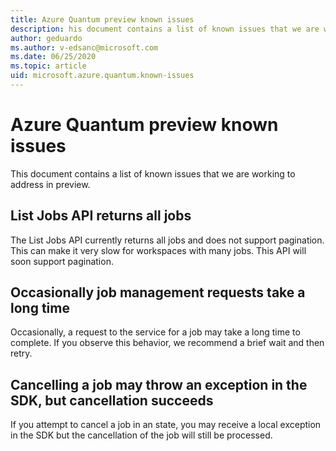 ```yaml
---
title: Azure Quantum preview known issues
description: his document contains a list of known issues that we are working to address in preview.
author: geduardo
ms.author: v-edsanc@microsoft.com
ms.date: 06/25/2020
ms.topic: article
uid: microsoft.azure.quantum.known-issues
---
```


# Azure Quantum preview known issues

This document contains a list of known issues that we are working to address in preview.

## List Jobs API returns all jobs

The List Jobs API currently returns all jobs and does not support pagination. This can make it very slow for workspaces with many jobs. This API will soon support pagination.

## Occasionally job management requests take a long time

Occasionally, a request to the service for a job may take a long time to complete. If you observe this behavior, we recommend a brief wait and then retry.

## Cancelling a job may throw an exception in the SDK, but cancellation succeeds

If you attempt to cancel a job in an state, you may receive a local exception in the SDK but the cancellation of the job will still be processed.